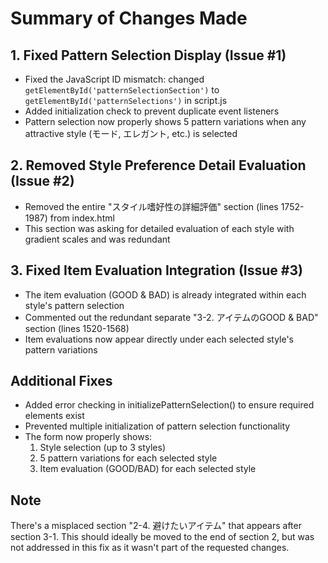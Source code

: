 # Summary of Changes Made

## 1. Fixed Pattern Selection Display (Issue #1)
- Fixed the JavaScript ID mismatch: changed `getElementById('patternSelectionSection')` to `getElementById('patternSelections')` in script.js
- Added initialization check to prevent duplicate event listeners
- Pattern selection now properly shows 5 pattern variations when any attractive style (モード, エレガント, etc.) is selected

## 2. Removed Style Preference Detail Evaluation (Issue #2)
- Removed the entire "スタイル嗜好性の詳細評価" section (lines 1752-1987) from index.html
- This section was asking for detailed evaluation of each style with gradient scales and was redundant

## 3. Fixed Item Evaluation Integration (Issue #3)
- The item evaluation (GOOD & BAD) is already integrated within each style's pattern selection
- Commented out the redundant separate "3-2. アイテムのGOOD & BAD" section (lines 1520-1568)
- Item evaluations now appear directly under each selected style's pattern variations

## Additional Fixes
- Added error checking in initializePatternSelection() to ensure required elements exist
- Prevented multiple initialization of pattern selection functionality
- The form now properly shows:
  1. Style selection (up to 3 styles)
  2. 5 pattern variations for each selected style
  3. Item evaluation (GOOD/BAD) for each selected style

## Note
There's a misplaced section "2-4. 避けたいアイテム" that appears after section 3-1. This should ideally be moved to the end of section 2, but was not addressed in this fix as it wasn't part of the requested changes.